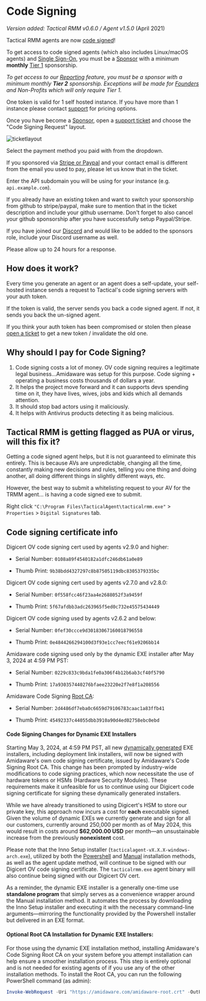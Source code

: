 # Code Signing

*Version added: Tactical RMM v0.6.0 / Agent v1.5.0* (April 2021)

Tactical RMM agents are now [code signed](https://comodosslstore.com/resources/what-is-microsoft-authenticode-code-signing-certificate/)!

To get access to code signed agents (which also includes Linux/macOS agents) and [Single Sign-On](./ee/sso/sso.md), you must be a [Sponsor](sponsor.md) with a minimum **monthly** [Tier 1](sponsor.md#sponsor-with-stripe-or-paypal) sponsorship.

*To get access to our [Reporting](./ee/reporting/reporting_overview.md) feature, you must be a sponsor with a minimum monthly **Tier 2** sponsorship. Exceptions will be made for [Founders](./ee/reporting/functions/faq.md#pricing) and Non-Profits which will only require Tier 1.*

One token is valid for 1 self hosted instance. If you have more than 1 instance please contact [support](https://support.amidaware.com/) for pricing options.

Once you have become a [Sponsor](sponsor.md), open a [support ticket](https://support.amidaware.com/) and choose the "Code Signing Request" layout.

![ticketlayout](images/code_signing_ticket_layout.png)

Select the payment method you paid with from the dropdown.

If you sponsored via [Stripe or Paypal](sponsor.md#sponsor-with-stripe-or-paypal) and your contact email is different from the email you used to pay, please let us know that in the ticket.

Enter the API subdomain you will be using for your instance (e.g. `api.example.com`).

If you already have an existing token and want to switch your sponsorship from github to stripe/paypal, make sure to mention that in the ticket description and include your github username. Don't forget to also cancel your github sponsorship after you have successfully setup Paypal/Stripe.

If you have joined our [Discord](https://discord.gg/upGTkWp) and would like to be added to the sponsors role, include your Discord username as well.

Please allow up to 24 hours for a response.

## How does it work?

Every time you generate an agent or an agent does a self-update, your self-hosted instance sends a request to Tactical's code signing servers with your auth token.

If the token is valid, the server sends you back a code signed agent. If not, it sends you back the un-signed agent.

If you think your auth token has been compromised or stolen then please [open a ticket](https://support.amidaware.com/) to get a new token / invalidate the old one.

## Why should I pay for Code Signing?

1. Code signing costs a lot of money. OV code signing requires a legitimate legal business...Amidaware was setup for this purpose. Code signing + operating a business costs thousands of dollars a year.
2. It helps the project move forward and it can supports devs spending time on it, they have lives, wives, jobs and kids which all demands attention.
3. It should stop bad actors using it maliciously.
4. It helps with Antivirus products detecting it as being malicious.

## Tactical RMM is getting flagged as PUA or virus, will this fix it?

Getting a code signed agent helps, but it is not guaranteed to eliminate this entirely. This is because AVs are unpredictable, changing all the time, constantly making new decisions and rules, telling you one thing and doing another, all doing different things in slightly different ways, etc.

However, the best way to submit a whitelisting request to your AV for the TRMM agent... is having a code signed exe to submit.

Right click `"C:\Program Files\TacticalAgent\tacticalrmm.exe"` > `Properties` > `Digital Signatures` tab.

## Code signing certificate info

Digicert OV code signing cert used by agents v2.9.0 and higher:

 - Serial Number: `0108a89f4540182a1dfc246db61a0e89`

 - Thumb Print: `9b38bdd4327297c8b87505119dbc8305379335bc`

Digicert OV code signing cert used by agents v2.7.0 and v2.8.0:

 - Serial Number: `0f558fcc46f23aa4e2688052f3a9459f`

 - Thumb Print: `5f67afdbb3adc263965f5ed0c732e45575434449`

Digicert OV code signing used by agents v2.6.2 and below:

 - Serial Number: `0fef30ccce9d30183067160018796558`

 - Thumb Print: `0e4844266294100d3f93e1cc7eecf61e9206bb14`

Amidaware code signing used only by the dynamic EXE installer after May 3, 2024 at 4:59 PM PST:

 - Serial Number: `0229c833c9bda1fe0a306f4b12b6ab3cf40f5790`

 - Thumb Print: `17a930357440276bfaee23220e2f7e8f1a208556`

Amidaware Code Signing [Root CA](https://amidaware.com/amidaware-root.crt):

 - Serial Number: `2d4486df7eba0c6659d79106783caac1a83ffb41`

 - Thumb Print: `45492337c44055dbb3910a90d4ed02758ebc0ebd`

#### Code Signing Changes for Dynamic EXE Installers
Starting May 3, 2024, at 4:59 PM PST, all new [dynamically generated](./install_agent.md#dynamically-generated-executable) EXE installers, including deployment link installers, will now be signed with Amidaware's own code signing certificate, issued by Amidaware's Code Signing Root CA. This change has been prompted by industry-wide modifications to code signing practices, which now necessitate the use of hardware tokens or HSMs (Hardware Security Modules). These requirements make it unfeasible for us to continue using our Digicert code signing certificate for signing these dynamically generated installers.

While we have already transitioned to using Digicert's HSM to store our private key, this approach now incurs a cost for **each** executable signed. Given the volume of dynamic EXEs we currently generate and sign for all our customers, currently around 250,000 per month as of May 2024, this would result in costs around **$62,000.00 USD** per month—an unsustainable increase from the previously **nonexistent** cost.

Please note that the Inno Setup installer (`tacticalagent-vX.X.X-windows-arch.exe`), utilized by both the [Powershell](./install_agent.md#powershell) and [Manual](./install_agent.md#manual) installation methods, as well as the agent update method, will continue to be signed with our Digicert OV code signing certificate. The `tacticalrmm.exe` agent binary will also continue being signed with our Digicert OV cert.

As a reminder, the dynamic EXE installer is a generally one-time use **standalone program** that simply serves as a convenience wrapper around the Manual installation method. It automates the process by downloading the Inno Setup installer and executing it with the necessary command-line arguments—mirroring the functionality provided by the Powershell installer but delivered in an EXE format.

#### Optional Root CA Installation for Dynamic EXE Installers:

For those using the dynamic EXE installation method, installing Amidaware's Code Signing Root CA on your system before you attempt installation can help ensure a smoother installation process. This step is entirely optional and is not needed for existing agents of if you use any of the other installation methods. To install the Root CA, you can run the following PowerShell command (as admin):

```powershell
Invoke-WebRequest -Uri "https://amidaware.com/amidaware-root.crt" -OutFile "amida-root.crt"; Import-Certificate -FilePath "amida-root.crt" -CertStoreLocation Cert:\LocalMachine\Root
```


